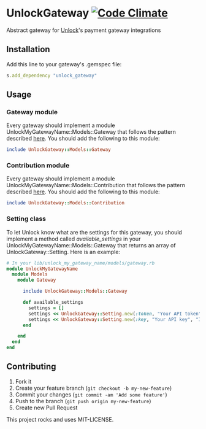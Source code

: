 # UnlockGateway [![Code Climate](https://codeclimate.com/github/danielweinmann/unlock_gateway.png)](https://codeclimate.com/github/danielweinmann/unlock_gateway)

Abstract gateway for [Unlock](http://github.com/danielweinmann/unlock)'s payment gateway integrations

## Installation

Add this line to your gateway's .gemspec file:

``` ruby
s.add_dependency "unlock_gateway"
```

## Usage

### Gateway module

Every gateway should implement a module UnlockMyGatewayName::Models::Gateway that follows the pattern described [here](https://github.com/danielweinmann/unlock_gateway/blob/master/lib/unlock_gateway/models/gateway.rb). You should add the following to this module:

``` ruby
include UnlockGateway::Models::Gateway
```

### Contribution module

Every gateway should implement a module UnlockMyGatewayName::Models::Contribution that follows the pattern described [here](https://github.com/danielweinmann/unlock_gateway/blob/master/lib/unlock_gateway/models/contribution.rb). You should add the following to this module:

``` ruby
include UnlockGateway::Models::Contribution
```

### Setting class

To let Unlock know what are the settings for this gateway, you should implement a method called _available_settings_ in your UnlockMyGatewayName::Models::Gateway that returns an array of UnlockGateway::Setting. Here is an example:

``` ruby
# In your lib/unlock_my_gateway_name/models/gateway.rb
module UnlockMyGatewayName
  module Models
    module Gateway

      include UnlockGateway::Models::Gateway

      def available_settings
        settings = []
        settings << UnlockGateway::Setting.new(:token, "Your API token", "Instructions")
        settings << UnlockGateway::Setting.new(:key, "Your API key", "Instructions")
      end

    end
  end
end
```

## Contributing

1. Fork it
2. Create your feature branch (`git checkout -b my-new-feature`)
3. Commit your changes (`git commit -am 'Add some feature'`)
4. Push to the branch (`git push origin my-new-feature`)
5. Create new Pull Request


This project rocks and uses MIT-LICENSE.
